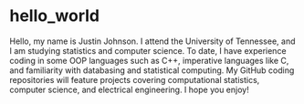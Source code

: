 # hello_world

Hello, my name is Justin Johnson. I attend the University of Tennessee, and I am studying statistics and computer science. To date, I have experience coding in some OOP languages such as C++, imperative languages like C, and familiarity with databasing and statistical computing. My GitHub coding repositories will feature projects covering computational statistics, computer science, and electrical engineering. I hope you enjoy!
